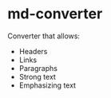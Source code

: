 # md-converter

Converter that allows:

* Headers
* Links
* Paragraphs
* Strong text
* Emphasizing text